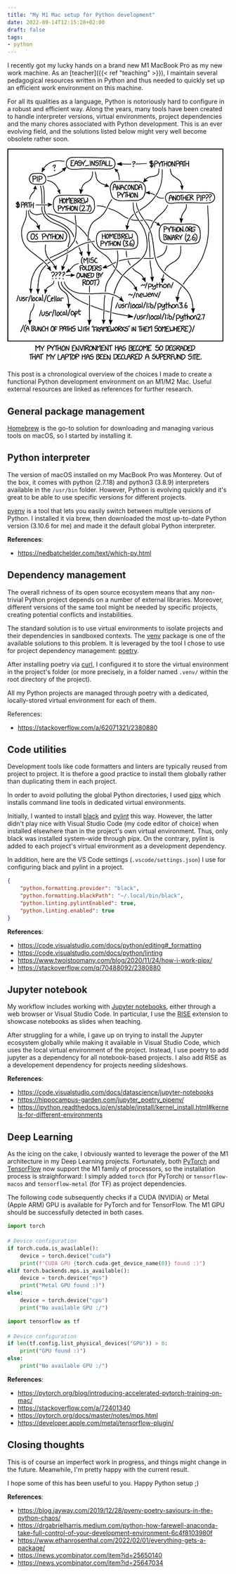 ```yaml
---
title: "My M1 Mac setup for Python development"
date: 2022-09-14T12:15:28+02:00
draft: false
tags:
- python
---
```


<!--more-->

I recently got my lucky hands on a brand new M1 MacBook Pro as my new work machine. As an [teacher]({{< ref "teaching" >}}), I maintain several pedagogical resources written in Python and thus needed to quickly set up an efficient work environment on this machine.

For all its qualities as a language, Python is notoriously hard to configure in a robust and efficient way. Along the years, many tools have been created to handle interpreter versions, virtual environments, project dependencies and the many chores associated with Python development. This is an ever evolving field, and the solutions listed below might very well become obsolete rather soon.

[![There's an xkcd for that, too!](images/python_environment.png)](https://xkcd.com/1987/)

This post is a chronological overview of the choices I made to create a functional Python development environment on an M1/M2 Mac. Useful external resources are linked as references for further research.

## General package management

[Homebrew](https://brew.sh) is the go-to solution for downloading and managing various tools on macOS, so I started by installing it.

## Python interpreter

The version of macOS installed on my MacBook Pro was Monterey. Out of the box, it comes with python (2.7.18) and python3 (3.8.9) interpreters available in the `/usr/bin` folder. However, Python is evolving quickly and it's great to be able to use specific versions for different projects.

[pyenv](https://github.com/pyenv/pyenv) is a tool that lets you easily switch between multiple versions of Python. I installed it via brew, then downloaded the most up-to-date Python version (3.10.6 for me) and made it the default global Python interpreter.

**References**:

- <https://nedbatchelder.com/text/which-py.html>

## Dependency management

The overall richness of its open source ecosystem means that any non-trivial Python project depends on a number of external libraries. Moreover, different versions of the same tool might be needed by specific projects, creating potential conflicts and instabilities.

The standard solution is to use virtual environments to isolate projects and their dependencies in sandboxed contexts. The [venv](https://docs.python.org/3/library/venv.html) package is one of the available solutions to this problem. It is leveraged by the tool I chose to use for project dependency management: [poetry](https://python-poetry.org/).

After installing poetry via [curl](https://curl.se/), I configured it to store the virtual environment in the project's folder (or more precisely, in a folder named `.venv/` within the root directory of the project).

All my Python projects are managed through poetry with a dedicated, locally-stored virtual environment for each of them.

References:

- <https://stackoverflow.com/a/62071321/2380880>

## Code utilities

Development tools like code formatters and linters are typically reused from project to project. It is thefore a good practice to install them globally rather than duplicating them in each project.

In order to avoid polluting the global Python directories, I used [pipx](https://github.com/pypa/pipx) which installs command line tools in dedicated virtual environments.

Initially, I wanted to install [black](https://github.com/psf/black) and [pylint](https://github.com/PyCQA/pylint) this way. However, the latter didn't play nice with Visual Studio Code (my code editor of choice) when installed elsewhere than in the project's own virtual environment. Thus, only black was installed system-wide through pipx. On the contrary, pylint is added to each project's virtual environment as a development dependency.

In addition, here are the VS Code settings (`.vscode/settings.json`) I use for configuring black and pylint in a project.

```json
{
    "python.formatting.provider": "black",
    "python.formatting.blackPath": "~/.local/bin/black",
    "python.linting.pylintEnabled": true,
    "python.linting.enabled": true
}
```

**References**:

- <https://code.visualstudio.com/docs/python/editing#_formatting>
- <https://code.visualstudio.com/docs/python/linting>
- <https://www.twoistoomany.com/blog/2020/11/24/how-i-work-pipx/>
- <https://stackoverflow.com/q/70488092/2380880>

## Jupyter notebook

My workflow includes working with [Jupyter notebooks](https://github.com/jupyter/notebook), either through a web browser or Visual Studio Code. In particular, I use the [RISE](https://rise.readthedocs.io) extension to showcase notebooks as slides when teaching.

After struggling for a while, I gave up on trying to install the Jupyter ecosystem globally while making it available in Visual Studio Code, which uses the local virtual environment of the project. Instead, I use poetry to add jupyter as a dependency for all notebook-based projects. I also add RISE as a developement dependency for projects needing slideshows.

**References**:

- <https://code.visualstudio.com/docs/datascience/jupyter-notebooks>
- <https://hippocampus-garden.com/jupyter_poetry_pipenv/>
- <https://ipython.readthedocs.io/en/stable/install/kernel_install.html#kernels-for-different-environments>

## Deep Learning

As the icing on the cake, I obviously wanted to leverage the power of the M1 architecture in my Deep Learning projects. Fortunately, both [PyTorch](https://pytorch.org/) and [TensorFlow](https://www.tensorflow.org/) now support the M1 family of processors, so the installation process is straighforward: I simply added `torch` (for PyTorch) or `tensorflow-macos` and `tensorflow-metal` (for TF) as project dependencies.

The following code subsequently checks if a CUDA (NVIDIA) or Metal (Apple ARM) GPU is available for PyTorch and for TensorFlow. The M1 GPU should be successfully detected in both cases.

```python
import torch

# Device configuration
if torch.cuda.is_available():
    device = torch.device("cuda")
    print(f"CUDA GPU {torch.cuda.get_device_name(0)} found :)")
elif torch.backends.mps.is_available():
    device = torch.device("mps")
    print("Metal GPU found :)")
else:
    device = torch.device("cpu")
    print("No available GPU :/")
```

```python
import tensorflow as tf

# Device configuration
if len(tf.config.list_physical_devices("GPU")) > 0:
    print("GPU found :)")
else:
    print("No available GPU :/")
```

**References**:

- <https://pytorch.org/blog/introducing-accelerated-pytorch-training-on-mac/>
- <https://stackoverflow.com/a/72401340>
- <https://pytorch.org/docs/master/notes/mps.html>
- <https://developer.apple.com/metal/tensorflow-plugin/>

## Closing thoughts

This is of course an imperfect work in progress, and things might change in the future. Meanwhile, I'm pretty happy with the current result.

I hope some of this has been useful to you. Happy Python setup ;)

**References**:

- <https://blog.jayway.com/2019/12/28/pyenv-poetry-saviours-in-the-python-chaos/>
- <https://drgabrielharris.medium.com/python-how-farewell-anaconda-take-full-control-of-your-development-environment-6c4f8103980f>
- <https://www.ethanrosenthal.com/2022/02/01/everything-gets-a-package/>
- <https://news.ycombinator.com/item?id=25650140>
- <https://news.ycombinator.com/item?id=25647034>
